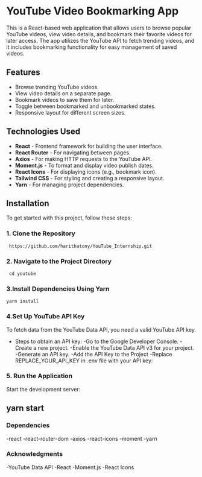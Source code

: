 # YouTube Video Bookmarking App

This is a React-based web application that allows users to browse popular YouTube videos, view video details, and bookmark their favorite videos for later access. The app utilizes the YouTube API to fetch trending videos, and it includes bookmarking functionality for easy management of saved videos.

## Features

- Browse trending YouTube videos.
- View video details on a separate page.
- Bookmark videos to save them for later.
- Toggle between bookmarked and unbookmarked states.
- Responsive layout for different screen sizes.

## Technologies Used

- **React** - Frontend framework for building the user interface.
- **React Router** - For navigating between pages.
- **Axios** - For making HTTP requests to the YouTube API.
- **Moment.js** - To format and display video publish dates.
- **React Icons** - For displaying icons (e.g., bookmark icon).
- **Tailwind CSS** - For styling and creating a responsive layout.
- **Yarn** - For managing project dependencies.

## Installation

To get started with this project, follow these steps:

### 1. Clone the Repository

``` https://github.com/harithatony/YouTube_Internship.git```

### 2. Navigate to the Project Directory

``` cd youtube```

### 3.Install Dependencies Using Yarn

```yarn install```
### 4.Set Up YouTube API Key
To fetch data from the YouTube Data API, you need a valid YouTube API key.

- Steps to obtain an API key:
-Go to the Google Developer Console.
-Create a new project.
-Enable the YouTube Data API v3 for your project.
-Generate an API key.
-Add the API Key to the Project
-Replace REPLACE_YOUR_API_KEY in .env file with your API key:

### 5. Run the Application
Start the development server:

## yarn start



### Dependencies
-react
-react-router-dom
-axios
-react-icons
-moment
-yarn



### Acknowledgments
-YouTube Data API
-React
-Moment.js
-React Icons
